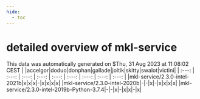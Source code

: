 ```yaml
---
hide:
  - toc
---
```


detailed overview of mkl-service
================================


This data was automatically generated on $Thu, 31 Aug 2023 at 11:08:02 CEST
| |accelgor|doduo|donphan|gallade|joltik|skitty|swalot|victini|
| :---: | :---: | :---: | :---: | :---: | :---: | :---: | :---: | :---: |
|mkl-service/2.3.0-intel-2021b|x|x|x|-|x|x|x|x|
|mkl-service/2.3.0-intel-2020b|-|-|x|-|x|x|x|x|
|mkl-service/2.3.0-intel-2019b-Python-3.7.4|-|-|x|-|x|x|-|x|
